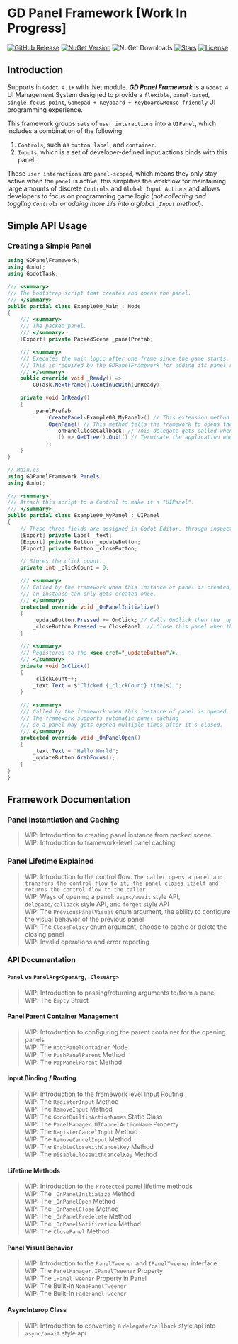 # GD Panel Framework [Work In Progress]

[![GitHub Release](https://img.shields.io/github/v/release/Delsin-Yu/GDPanelFramework)](https://github.com/Delsin-Yu/GDPanelFramework/releases/Latest) [![NuGet Version](https://img.shields.io/nuget/v/GDPanelFramework)](https://www.nuget.org/packages/GDPanelFramework) ![NuGet Downloads](https://img.shields.io/nuget/dt/GDPanelFramework) [![Stars](https://img.shields.io/github/stars/Delsin-Yu/GDPanelFramework?color=brightgreen)](https://github.com/Delsin-Yu/GDPanelFramework/stargazers) [![License](https://img.shields.io/badge/license-MIT-blue.svg)](https://github.com/Delsin-Yu/GDPanelFramework/blob/main/LICENSE)

## Introduction

Supports in `Godot 4.1+` with .Net module.
***GD Panel Framework*** is a `Godot 4` UI Management System designed to provide a `flexible`, `panel-based`, `single-focus point`, `Gamepad + Keyboard + Keyboard&Mouse friendly` UI programming experience.

This framework groups `sets` of `user interactions` into a `UIPanel`, which includes a combination of the following:

1. `Controls`, such as `button`, `label`, and `container`.
2. `Inputs`, which is a set of developer-defined input actions binds with this panel.

These `user interactions` are `panel-scoped`, which means they only stay active when the `panel` is active; this simplifies the workflow for maintaining large amounts of discrete `Controls` and `Global Input Actions` and allows developers to focus on programming game logic (*not collecting and toggling `Controls` or adding more `if`s into a global `_Input` method*).

## Simple API Usage

### Creating a Simple Panel

```csharp
using GDPanelFramework;
using Godot;
using GodotTask;

/// <summary>
/// The bootstrap script that creates and opens the panel.
/// </summary>
public partial class Example00_Main : Node
{
    /// <summary>
    /// The packed panel.
    /// </summary>
    [Export] private PackedScene _panelPrefab;

    /// <summary>
    /// Executes the main logic after one frame since the game starts. 
    /// This is required by the GDPanelFramework for adding its panel root into the scene tree.
    /// </summary>
    public override void _Ready() =>
        GDTask.NextFrame().ContinueWith(OnReady);

    private void OnReady()
    {
        _panelPrefab
            .CreatePanel<Example00_MyPanel>() // This extension method tells the framework to create or reuse an instance of this panel.
            .OpenPanel( // This method tells the framework to opens the panel.
                onPanelCloseCallback: // This delegate gets called when this panel gets closed when the panel itself calls ClosePanel().
                () => GetTree().Quit() // Terminate the application when this panel gets closed.
            );
    }
}
```

```csharp
// Main.cs
using GDPanelFramework.Panels;
using Godot;

/// <summary>
/// Attach this script to a Control to make it a "UIPanel".
/// </summary>
public partial class Example00_MyPanel : UIPanel
{
    // These three fields are assigned in Godot Editor, through inspector.
    [Export] private Label _text;
    [Export] private Button _updateButton;
    [Export] private Button _closeButton;

    // Stores the click count.
    private int _clickCount = 0;

    /// <summary>
    /// Called by the framework when this instance of panel is created,
    /// an instance can only gets created once.
    /// </summary>
    protected override void _OnPanelInitialize()
    {
        _updateButton.Pressed += OnClick; // Calls OnClick then the _updateButton gets pressed.
        _closeButton.Pressed += ClosePanel; // Close this panel when the _closeButton gets pressed.
    }

    /// <summary>
    /// Registered to the <see cref="_updateButton"/>.
    /// </summary>
    private void OnClick()
    {
        _clickCount++;
        _text.Text = $"Clicked {_clickCount} time(s).";
    }

    /// <summary>
    /// Called by the framework when this instance of panel is opened. 
    /// The framework supports automatic panel caching
    /// so a panel may gets opened multiple times after it's closed.
    /// </summary>
    protected override void _OnPanelOpen()
    {
        _text.Text = "Hello World";
        _updateButton.GrabFocus();
    }
}
}
```

## Framework Documentation

### Panel Instantiation and Caching

> WIP: Introduction to creating panel instance from packed scene  
> WIP: Introduction to framework-level panel caching  

### Panel Lifetime Explained

> WIP: Introduction to the control flow: `The caller opens a panel and transfers the control flow to it; the panel closes itself and returns the control flow to the caller`  
> WIP: Ways of opening a panel: `async/await` style API, `delegate/callback` style API, and `forget` style API  
> WIP: The `PreviousPanelVisual` enum argument, the ability to configure the visual behavior of the previous panel  
> WIP: The `ClosePolicy` enum argument, choose to cache or delete the closing panel  
> WIP: Invalid operations and error reporting  

### API Documentation

#### `Panel` vs `PanelArg<OpenArg, CloseArg>`

> WIP: Introduction to passing/returning arguments to/from a panel  
> WIP: The `Empty` Struct  

#### Panel Parent Container Management

> WIP: Introduction to configuring the parent container for the opening panels  
> WIP: The `RootPanelContainer` Node  
> WIP: The `PushPanelParent` Method  
> WIP: The `PopPanelParent` Method  

#### Input Binding / Routing

> WIP: Introduction to the framework level Input Routing  
> WIP: The `RegisterInput` Method  
> WIP: The `RemoveInput` Method  
> WIP: The `GodotBuiltinActionNames` Static Class  
> WIP: The `PanelManager.UICancelActionName` Property  
> WIP: The `RegisterCancelInput` Method  
> WIP: The `RemoveCancelInput` Method  
> WIP: The `EnableCloseWithCancelKey` Method  
> WIP: The `DisableCloseWithCancelKey` Method  

#### Lifetime Methods

> WIP: Introduction to the `Protected` panel lifetime methods  
> WIP: The `_OnPanelInitialize` Method  
> WIP: The `_OnPanelOpen` Method  
> WIP: The `_OnPanelClose` Method  
> WIP: The `_OnPanelPredelete` Method  
> WIP: The `_OnPanelNotification` Method  
> WIP: The `ClosePanel` Method  

#### Panel Visual Behavior

> WIP: Introduction to the `PanelTweener` and `IPanelTweener` interface  
> WIP: The `PanelManager.IPanelTweener` Property  
> WIP: The `IPanelTweener` Property in Panel  
> WIP: The Built-in `NonePanelTweener`  
> WIP: The Built-in `FadePanelTweener`  

#### AsyncInterop Class

> WIP: Introduction to converting a `delegate/callback` style api into `async/await` style api  
